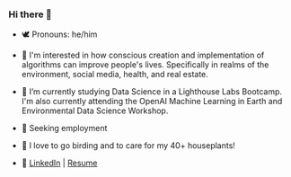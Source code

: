 ### Hi there 👋

<!--
**fynnweaver/fynnweaver** is a ✨ _special_ ✨ repository because its `README.md` (this file) appears on your GitHub profile.
-->

- 🕊️ Pronouns: he/him
- 🦅 I'm interested in how conscious creation and implementation of algorithms can improve people's lives. Specifically in realms of the environment, social media, health, and real estate.
- 🐣 I’m currently studying Data Science in a Lighthouse Labs Bootcamp. I'm also currently attending the OpenAI Machine Learning in Earth and Environmental Data Science Workshop.
- 🐥 Seeking employment 
- 🐉 I love to go birding and to care for my 40+ houseplants!

- 🐓 [LinkedIn](https://www.linkedin.com/in/fynn-davis/) |  [Resume](https://resume.creddle.io/resume/d1sr7c3sujk)



